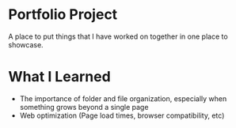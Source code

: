 # Portfolio Project

A place to put things that I have worked on together in one place to showcase.

# What I Learned

* The importance of folder and file organization, especially when something grows beyond a single page
* Web optimization (Page load times, browser compatibility, etc)
